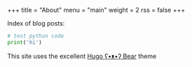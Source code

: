 +++
title = "About"
menu = "main"
weight = 2
rss = false
+++

Index of blog posts:

```python
# test python code
print('hi')
```

This site uses the excellent [Hugo ʕ•ᴥ•ʔ Bear](https://github.com/janraasch/hugo-bearblog) theme
